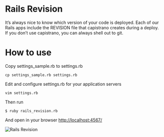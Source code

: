 # Rails Revision

It’s always nice to know which version of your code is deployed. Each of our Rails apps include the REVISION file that capistrano creates during a deploy. If you don’t use capistrano, you can always shell out to git.

# How to use

Copy settings_sample.rb to settings.rb
```console
cp settings_sample.rb settings.rb
```
Edit and configure settings.rb for your application servers
```console
vim settings.rb
```
Then run
```console
$ ruby rails_revision.rb
```
And open in your browser [http://localhost:4567/](http://localhost:4567/)

![Rails Revision](rails-revision/rails_revision.png)
